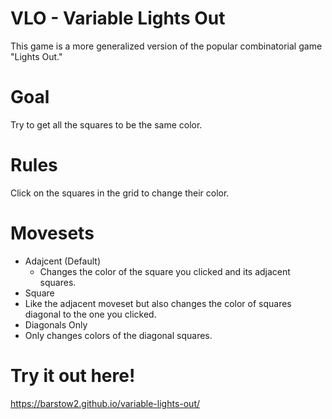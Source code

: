 # VLO - Variable Lights Out

This game is a more generalized version of the popular combinatorial game "Lights Out."  

# Goal
Try to get all the squares to be the same color.

# Rules
Click on the squares in the grid to change their color.

# Movesets
* Adajcent (Default)
  * Changes the color of the square you clicked and its adjacent squares.
* Square
 * Like the adjacent moveset but also changes the color of squares diagonal to the one you clicked.
* Diagonals Only
 * Only changes colors of the diagonal squares.

# Try it out here!
https://barstow2.github.io/variable-lights-out/
